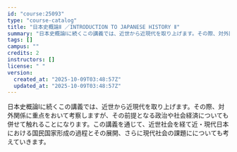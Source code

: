 ```yaml
---
id: "course:25093"
type: "course-catalog"
title: "日本史概論Ⅱ ／INTRODUCTION TO JAPANESE HISTORY Ⅱ"
summary: "日本史概論Ⅰに続くこの講義では、近世から近現代を取り上げます。その際、対外関係に重点をおいて考察しますが、その前提となる政治や社会経済についても併せて触れることになります。この講義を通じて、近世社会を経て近・現代日本における国民国家形成の過…"
tags: []
campus: ""
credits: 2
instructors: []
license: " "
version:
  created_at: "2025-10-09T03:48:57Z"
  updated_at: "2025-10-09T03:48:57Z"
---
```


日本史概論Ⅰに続くこの講義では、近世から近現代を取り上げます。その際、対外関係に重点をおいて考察しますが、その前提となる政治や社会経済についても併せて触れることになります。この講義を通じて、近世社会を経て近・現代日本における国民国家形成の過程とその展開、さらに現代社会の課題にについても考えていきます。
